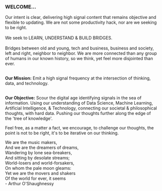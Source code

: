 ### WELCOME...

Our intent is clear, delivering high signal content that remains objective and flexible to updating. We are not some productivity hack, nor are we seeking to be right. 
<br>
<br>
We seek to LEARN, UNDERSTAND & BUILD BRIDGES. 
<br>
<br>
Bridges between old and young, tech and business, business and society, left and right, neighbor to neighbor. We are more connected than any group of humans in our known history, so we think, yet feel more disjointed than ever.
<br>
<br>

**Our Mission:**
Emit a high signal frequency at the intersection of thinking, data, and technology. 
<br>
<br>

**Our Objective:**
Scour the digital age identifying signals in the sea of information. Using our understanding of Data Science, Machine Learning, Artificial Intelligence,  & Technology, connecting our societal & philosophical thoughts, with hard data. Pushing our thoughts further along the edge of the 'tree of knowledge'.
<br>

Feel free, as a matter a fact, we encourage, to challenge our thoughts, the point is not to be right, it's to be iterative on our thinking. 


We are the music makers,\
    And we are the dreamers of dreams,\
Wandering by lone sea-breakers,\
    And sitting by desolate streams;\
World-losers and world-forsakers,\
    On whom the pale moon gleams:\
Yet we are the movers and shakers\
    Of the world for ever, it seems\
                         - Arthur O'Shaughnessy
